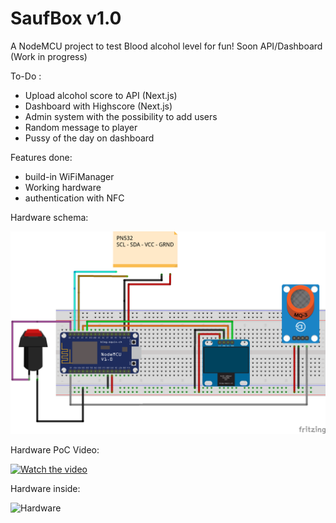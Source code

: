 # SaufBox v1.0

A NodeMCU project to test Blood alcohol level for fun! Soon API/Dashboard (Work in progress)

To-Do :

- Upload alcohol score to API (Next.js)
- Dashboard with Highscore (Next.js)
- Admin system with the possibility to add users
- Random message to player
- Pussy of the day on dashboard 

Features done:

- build-in WiFiManager
- Working hardware
- authentication with NFC

Hardware schema:

![Hardware](https://github.com/teumaas/SaufBox/blob/main/resources/SaufBox%20Schema.png?raw=true)

Hardware PoC Video:

[![Watch the video](http://i3.ytimg.com/vi/4rIUsq0xRoQ/hqdefault.jpg)](https://youtu.be/4rIUsq0xRoQ)

Hardware inside:

![Hardware](https://github.com/teumaas/ZuipBox/blob/main/resources/Hardware.png?raw=true)
